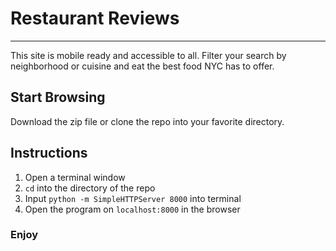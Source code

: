 # Restaurant Reviews
---
This site is mobile ready and accessible to all. Filter your search by neighborhood or cuisine and eat the best food NYC has to offer.

## Start Browsing
Download the zip file or clone the repo into your favorite directory.

## Instructions
1. Open a terminal window
2. `cd` into the directory of the repo
3. Input `python -m SimpleHTTPServer 8000` into terminal
4. Open the program on `localhost:8000` in the browser

### Enjoy
